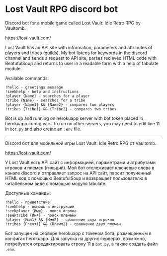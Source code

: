 # Lost Vault RPG discord bot

Discord bot for a mobile game called Lost Vault: Idle Retro RPG by Vaultomb.

https://lost-vault.com/

Lost Vault has an API site with information, parameters and attributes of players and tribes (guilds).
My bot listens for keywords in the discord channel and sends a request to API site, parses recieved HTML code with BeatufulSoup and returns to user in a readable form with a help of tabulate module.

Available commands:
```
!hello - greetings message
!seekhelp - help and instructions
!player {Name} - searches for a player
!tribe {Name} - searches for a tribe
!player {Name1} && {Name2} - compares two players
!tribes {Tribe1} && {Tribe2} - compares two tribes
```
Bot is up and running on herokuapp server with bot token placed in herokuapp config vars. to run on other servers, you may need to edit line 11 in ```bot.py``` and also create an ```.env``` file.

----

Discord бот для мобильной игры Lost Vault: Idle Retro RPG от Vaultomb.

https://lost-vault.com/

У Lost Vault есть API сайт с информацией, параметрами и атрибутами игроков и племен (гильдий).
Мой бот отслеживает ключевые слова в канале discord и отправляет запрос на API сайт, парсит полученный HTML код с помощью BeatufulSoup и возвращает пользователю в читабельном виде с помощью модуля tabulate.

Доступные команды:
```
!hello - приветствие
!seekhelp - помощь и инструкции
!seekplayer {Имя} - поиск игрока
!seektribe {Имя} - поиск племени
!player {Имя1} && {Имя2} - сравнение двух игроков
!tribes {Племя1} && {Племя2} - сравнение двух племен
```
Бот запущен на сервере herokuapp с токеном бота, размещенным в конфигах herokuapp. Для запуска на других серверах, возможно, потребуется отредактировать строку 11 в ``bot.py``, а также создать файл ``.env``.
